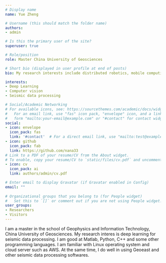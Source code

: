 ```yaml
---
# Display name
name: Yue Zheng

# Username (this should match the folder name)
authors:
- admin

# Is this the primary user of the site?
superuser: true

# Role/position
role: Master China University of Geosciences

# Short bio (displayed in user profile at end of posts)
bio: My research interests include distributed robotics, mobile computing and programmable matter.

interests:
- Deep Learning
- Computer vision
- Seismic data processing

# Social/Academic Networking
# For available icons, see: https://sourcethemes.com/academic/docs/widgets/#icons
#   For an email link, use "fas" icon pack, "envelope" icon, and a link in the
#   form "mailto:your-email@example.com" or "#contact" for contact widget.
social:
- icon: envelope
  icon_pack: fas
  link: '#contact'  # For a direct email link, use "mailto:test@example.org".
- icon: github
  icon_pack: fab
  link: https://github.com/nana33
# Link to a PDF of your resume/CV from the About widget.
# To enable, copy your resume/CV to `static/files/cv.pdf` and uncomment the lines below.  
- icon: cv
  icon_pack: ai
  link: authors/admin/cv.pdf

# Enter email to display Gravatar (if Gravatar enabled in Config)
email: ""
  
# Organizational groups that you belong to (for People widget)
#   Set this to `[]` or comment out if you are not using People widget.  
user_groups:
- Researchers
- Visitors
---
```


I am a master in the school of Geophysics and Information Technology, China University of Geosciences. My research interes is deep learning for seismic data processing. I am good at Matlab, Python, C++ and some other programming languages. I am familiar with Linux operating system and cloud server such as AWS. At the same time, I do well in using Geoeast and other seismic data processing softwares.
